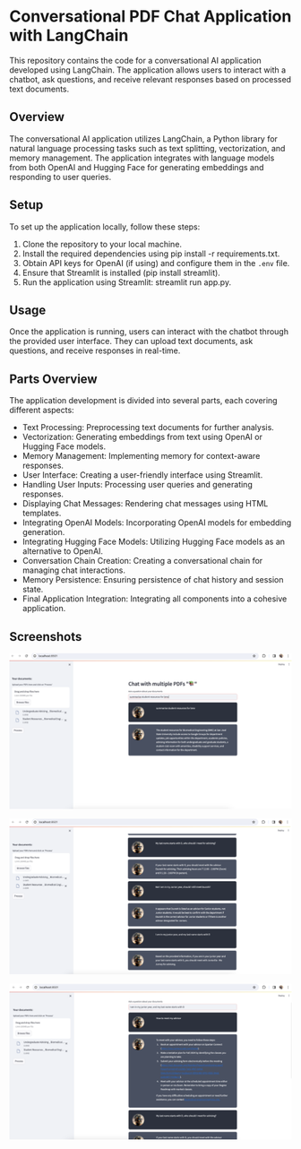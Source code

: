 # Conversational PDF Chat Application with LangChain
This repository contains the code for a conversational AI application developed using LangChain. The application allows users to interact with a chatbot, ask questions, and receive relevant responses based on processed text documents. 

## Overview
The conversational AI application utilizes LangChain, a Python library for natural language processing tasks such as text splitting, vectorization, and memory management. The application integrates with language models from both OpenAI and Hugging Face for generating embeddings and responding to user queries.

## Setup
To set up the application locally, follow these steps:

1. Clone the repository to your local machine.
2. Install the required dependencies using pip install -r requirements.txt.
3. Obtain API keys for OpenAI (if using) and configure them in the `.env` file.
4. Ensure that Streamlit is installed (pip install streamlit).
5. Run the application using Streamlit: streamlit run app.py.


## Usage
Once the application is running, users can interact with the chatbot through the provided user interface. They can upload text documents, ask questions, and receive responses in real-time. 

## Parts Overview
The application development is divided into several parts, each covering different aspects:

- Text Processing: Preprocessing text documents for further analysis.
- Vectorization: Generating embeddings from text using OpenAI or Hugging Face models.
- Memory Management: Implementing memory for context-aware responses.
- User Interface: Creating a user-friendly interface using Streamlit.
- Handling User Inputs: Processing user queries and generating responses.
- Displaying Chat Messages: Rendering chat messages using HTML templates.
- Integrating OpenAI Models: Incorporating OpenAI models for embedding generation.
- Integrating Hugging Face Models: Utilizing Hugging Face models as an alternative to OpenAI.
- Conversation Chain Creation: Creating a conversational chain for managing chat interactions.
- Memory Persistence: Ensuring persistence of chat history and session state.
- Final Application Integration: Integrating all components into a cohesive application.

## Screenshots

![alt text](images/ss1.png)

![alt text](images/ss2.png)

![alt text](images/ss3.png)